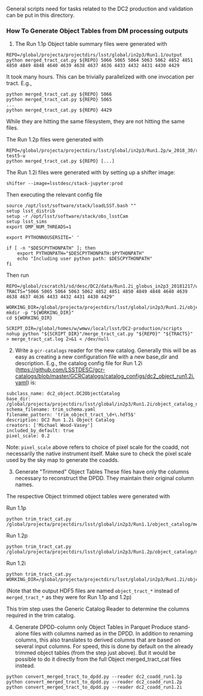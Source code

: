 General scripts need for tasks related to the DC2 production and
validation can be put in this directory.

### How To Generate Object Tables from DM processing outputs
1. The Run 1.1p Object table summary files were generated with

```
REPO=/global/projecta/projectdirs/lsst/global/in2p3/Run1.1/output
python merged_tract_cat.py ${REPO} 5066 5065 5064 5063 5062 4852 4851 4850 4849 4848 4640 4639 4638 4637 4636 4433 4432 4431 4430 4429
```

It took many hours.
This can be trivially parallelized with one invocation per tract.  E.g.,

```
python merged_tract_cat.py ${REPO} 5066
python merged_tract_cat.py ${REPO} 5065
...
python merged_tract_cat.py ${REPO} 4429
```

While they are hitting the same filesystem, they are not hitting the same files.

The Run 1.2p files were generated with

```
REPO=/global/projecta/projectdirs/lsst/global/in2p3/Run1.2p/w_2018_30/rerun/coadd-test5-u
python merged_tract_cat.py ${REPO} [...]
```

The Run 1.2i files were generated with by setting up a shifter image:

```
shifter --image=lsstdesc/stack-jupyter:prod
```

Then executing the relevant config file

```
source /opt/lsst/software/stack/loadLSST.bash ""
setup lsst_distrib
setup -r /opt/lsst/software/stack/obs_lsstCam
setup lsst_sims
export OMP_NUM_THREADS=1

export PYTHONNOUSERSITE=' '

if [ -n "$DESCPYTHONPATH" ]; then
    export PYTHONPATH="$DESCPYTHONPATH:$PYTHONPATH"
    echo "Including user python path: $DESCPYTHONPATH"
fi
```

Then run
```
REPO=/global/cscratch1/sd/desc/DC2/data/Run1.2i_globus_in2p3_20181217/w_2018_39/rerun/multiband
TRACTS="5066 5065 5064 5063 5062 4852 4851 4850 4849 4848 4640 4639 4638 4637 4636 4433 4432 4431 4430 4429"

WORKING_DIR=/global/projecta/projectdirs/lsst/global/in2p3/Run1.2i/object_catalog_new
mkdir -p "${WORKING_DIR}"
cd ${WORKING_DIR}

SCRIPT_DIR=/global/homes/w/wmwv/local/lsst/DC2-production/scripts
nohup python "${SCRIPT_DIR}"/merge_tract_cat.py "${REPO}" "${TRACTS}" > merge_tract_cat.log 2>&1 < /dev/null
```

2. Write a `gcr-catalogs` reader for the new catalog.  Generally this will be as easy as creating a new configuration file with a new base_dir and description.  E.g., the catalog config file for Run 1.2i (https://github.com/LSSTDESC/gcr-catalogs/blob/master/GCRCatalogs/catalog_configs/dc2_object_run1.2i.yaml) is:

```
subclass_name: dc2_object.DC2ObjectCatalog
base_dir: /global/projecta/projectdirs/lsst/global/in2p3/Run1.2i/object_catalog_new
schema_filename: trim_schema.yaml
filename_pattern: 'trim_object_tract_\d+\.hdf5$'
description: DC2 Run 1.2i Object Catalog
creators: ['Michael Wood-Vasey']
included_by_default: true
pixel_scale: 0.2
```

Note:
`pixel_scale` above refers to choice of pixel scale for the coadd, not necessarily the native instrument itself.
Make sure to check the pixel scale used by the sky map to generate the coadds.  

3. Generate "Trimmed" Object Tables
These files have only the columns necessary to reconstruct the DPDD.
They maintain their original column names.  

The respective Object trimmed object tables were generated with

Run 1.1p
```
python trim_tract_cat.py /global/projecta/projectdirs/lsst/global/in2p3/Run1.1/object_catalog/merged_tract_cat_*.hdf5
```

Run 1.2p
```
python trim_tract_cat.py /global/projecta/projectdirs/lsst/global/in2p3/Run1.2p/object_catalog/merged_tract_cat_*.hdf5
```

Run 1.2i
```
python trim_tract_cat.py WORKING_DIR=/global/projecta/projectdirs/lsst/global/in2p3/Run1.2i/object_catalog_new/object_tract_*.hdf5
```
(Note that the output HDF5 files are named `object_tract_*` instead of `merged_tract_*` as they were for Run 1.1p and 1.2p)

This trim step uses the Generic Catalog Reader to determine the columns required in the trim catalog.

4. Generate DPDD-column only Object Tables in Parquet
Produce stand-alone files with columns named as in the DPDD.
In addition to renaming columns, this also translates to derived columns that are based on several input columns.
For speed, this is done by default on the already trimmed object tables (from the step just above).  But it would be possible to do it directly from the full Object merged_tract_cat files instead.

```
python convert_merged_tract_to_dpdd.py --reader dc2_coadd_run1.1p
python convert_merged_tract_to_dpdd.py --reader dc2_coadd_run1.2p
python convert_merged_tract_to_dpdd.py --reader dc2_coadd_run1.2i
```
